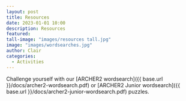 ```yaml
---
layout: post
title: Resources
date: 2023-01-01 10:00
description: Resources
featured: 
tall-image: "images/resources tall.jpg"
image: "images/wordsearches.jpg"
author: Clair
categories: 
  - Activities
---
```


Challenge yourself with our [ARCHER2 wordsearch]({{ base.url }}/docs/archer2-wordsearch.pdf) or [ARCHER2 Junior wordsearch]({{ base.url }}/docs/archer2-junior-wordsearch.pdf) puzzles.
